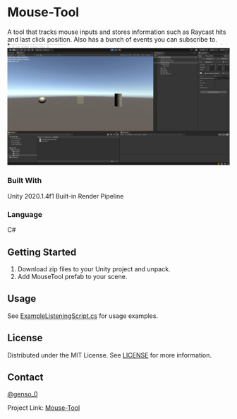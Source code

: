 # Mouse-Tool
A tool that tracks mouse inputs and stores information such as Raycast hits and last click position. Also has a bunch of events you can subscribe to.
![alt text](https://github.com/Genso-0/Mouse-Tool/blob/main/Assets/MouseTool/Project%20Information/VJx4LXXDfN.gif)
### Built With
Unity 2020.1.4f1 
Built-in Render Pipeline

### Language
C#
<!-- GETTING STARTED -->
## Getting Started
1) Download zip files to your Unity project and unpack.
2) Add MouseTool prefab to your scene.
 
<!-- USAGE EXAMPLES -->
## Usage
See [ExampleListeningScript.cs](https://github.com/Genso-0/Mouse-Tool/blob/main/Assets/MouseTool/Scripts/ExampleListeningScript.cs) for usage examples.

<!-- LICENSE -->
## License

Distributed under the MIT License. See [LICENSE](https://github.com/Genso-0/Mouse-Tool/blob/master/LICENSE) for more information.

<!-- CONTACT -->
## Contact

[@genso_0](https://twitter.com/genso_0)

Project Link: [Mouse-Tool](https://github.com/Genso-0/Mouse-Tool)
